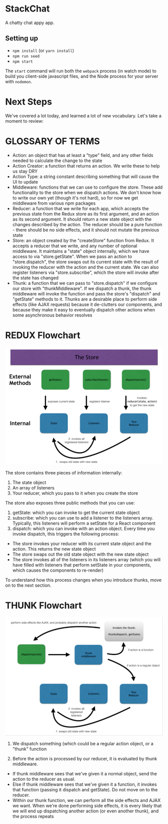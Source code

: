 # StackChat

A chatty chat appy app.

## Setting up

* `npm install` (or `yarn install`)
* `npm run seed`
* `npm start`

The `start` command will run both the `webpack` process (in watch mode) to build you client-side javascript files, and the Node process for your server with `nodemon`.


# Next Steps

We've covered a lot today, and learned a lot of new vocabulary. Let's take a moment to review:

# GLOSSARY OF TERMS

- Action: an object that has at least a "type" field, and any other fields needed to calculate the change to the state
- Action Creator: a function that returns an action. We write these to help us stay DRY
- Action Type: a string constant describing something that will cause the UI to update
- Middleware: functions that we can use to configure the store. These add functionality to the store when we dispatch actions. We don't know how to write our own yet (though it's not hard), so for now we get middleware from various npm packages
- Reducer: a function that we write for each app, which accepts the previous state from the Redux store as its first argument, and an action as its second argument. It should return a new state object with the changes described by the action. The reducer should be a pure function - there should be no side effects, and it should not mutate the previous state
- Store: an object created by the "createStore" function from Redux. It accepts a reducer that we write, and any number of optional middleware. It maintains a "state" object internally, which we have access to via "store.getState". When we pass an action to "store.dispatch", the store swaps out its current state with the result of invoking the reducer with the action and the current state. We can also register listeners via "store.subscribe", which the store will invoke after the state has changed
- Thunk: a function that we can pass to "store.dispatch" if we configure our store with "thunkMiddleware". If we dispatch a thunk, the thunk middleware will invoke the function and pass the store's "dispatch" and "getState" methods to it. Thunks are a desirable place to perform side effects (like AJAX requests) because it de-clutters our components, and because they make it easy to eventually dispatch other actions when some asynchronous behavior resolves

# REDUX Flowchart

![img](redux-chart.png)

The store contains three pieces of information internally:

1. The state object
2. An array of listeners
3. Your reducer, which you pass to it when you create the store

The store also exposes three public methods that you can use:

1. getState: which you can invoke to get the current state object
2. subscribe: which you can use to add a listener to the listeners array. Typically, this listeners will perform a setState for a React component
3. dispatch: which you can invoke with an action object. Every time you invoke dispatch, this triggers the following process:

- The store invokes your reducer with its current state object and the action. This returns the new state object
- The store swaps out the old state object with the new state object
- The store invokes all of the listeners in its listeners array (which you will have filled with listeners that perform setState in your components, which causes the components to re-render)

To understand how this process changes when you introduce thunks, move on to the next section.

# THUNK Flowchart

![img](thunk-chart.png)

1. We dispatch something (which could be a regular action object, or a "thunk" function

2. Before the action is processed by our reducer, it is evaluated by thunk middleware.

- If thunk middleware sees that we've given it a normal object, send the action to the reducer as usual.
- Else if thunk middleware sees that we've given it a function, it invokes that function (passing it dispatch and getState). Do not move on to the reducer.
- Within our thunk function, we can perform all the side effects and AJAX we want. When we're done performing side effects, it is every likely that we will end up dispatching another action (or even another thunk), and the process repeats